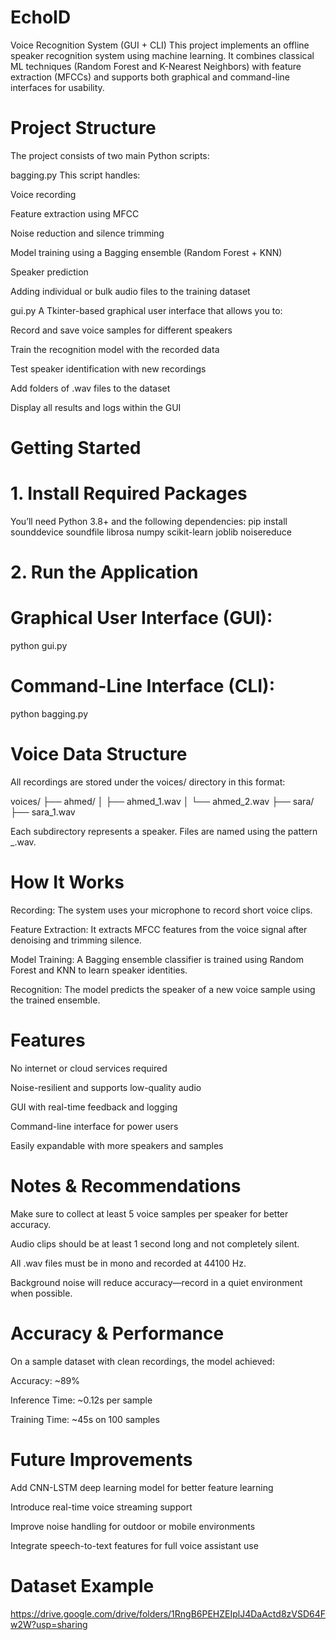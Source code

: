 # EchoID
Voice Recognition System (GUI + CLI)
This project implements an offline speaker recognition system using machine learning. It combines classical ML techniques (Random Forest and K-Nearest Neighbors) with feature extraction (MFCCs) and supports both graphical and command-line interfaces for usability.

# Project Structure
The project consists of two main Python scripts:

bagging.py
This script handles:

Voice recording

Feature extraction using MFCC

Noise reduction and silence trimming

Model training using a Bagging ensemble (Random Forest + KNN)

Speaker prediction

Adding individual or bulk audio files to the training dataset

gui.py
A Tkinter-based graphical user interface that allows you to:

Record and save voice samples for different speakers

Train the recognition model with the recorded data

Test speaker identification with new recordings

Add folders of .wav files to the dataset

Display all results and logs within the GUI


 # Getting Started
# 1. Install Required Packages
You’ll need Python 3.8+ and the following dependencies:
pip install sounddevice soundfile librosa numpy scikit-learn joblib noisereduce


# 2. Run the Application
# Graphical User Interface (GUI):

python gui.py


# Command-Line Interface (CLI):

python bagging.py

 # Voice Data Structure

All recordings are stored under the voices/ directory in this format:

 voices/
  ├── ahmed/
  │   ├── ahmed_1.wav
  │   └── ahmed_2.wav
  ├── sara/
      ├── sara_1.wav

Each subdirectory represents a speaker. Files are named using the pattern <name>_<index>.wav.

# How It Works
Recording: The system uses your microphone to record short voice clips.

Feature Extraction: It extracts MFCC features from the voice signal after denoising and trimming silence.

Model Training: A Bagging ensemble classifier is trained using Random Forest and KNN to learn speaker identities.

Recognition: The model predicts the speaker of a new voice sample using the trained ensemble.

# Features
No internet or cloud services required

Noise-resilient and supports low-quality audio

GUI with real-time feedback and logging

Command-line interface for power users

Easily expandable with more speakers and samples

# Notes & Recommendations
Make sure to collect at least 5 voice samples per speaker for better accuracy.

Audio clips should be at least 1 second long and not completely silent.

All .wav files must be in mono and recorded at 44100 Hz.

Background noise will reduce accuracy—record in a quiet environment when possible.


# Accuracy & Performance
On a sample dataset with clean recordings, the model achieved:

Accuracy: ~89%

Inference Time: ~0.12s per sample

Training Time: ~45s on 100 samples

# Future Improvements
Add CNN-LSTM deep learning model for better feature learning

Introduce real-time voice streaming support

Improve noise handling for outdoor or mobile environments

Integrate speech-to-text features for full voice assistant use

# Dataset Example
https://drive.google.com/drive/folders/1RngB6PEHZEIplJ4DaActd8zVSD64Fw2W?usp=sharing 












